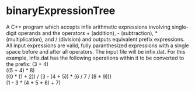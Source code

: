# binaryExpressionTree
A C++ program which accepts infix arithmetic expressions involving single-digit operands and the operators + (addition), - (subtraction), * (multiplication), and / (division) and outputs equivalent prefix expressions.
All input expressions are valid, fully paranthesized expressions with a single space before and after all operators. The input file will be infix.dat. For this example, infix.dat has the following operations within it to be converted to the prefix: 
(3 + 4)  
((5 + 4) * 8)  
((0 * (1 + 2)) / (3 - (4  +  5))  *  (6 / 7 / (8 * 9)))  
(1 - 3 * (4 + 5 * 6) + 7)
